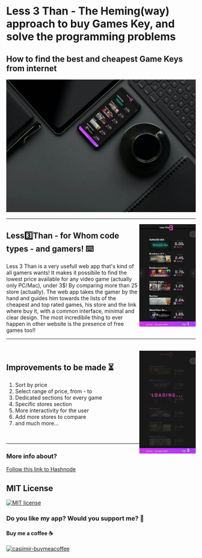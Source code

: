 <h1>Less 3 Than - The Heming(way) approach to buy Games Key, and solve the programming problems</h1>
<h2>How to find the best and cheapest Game Keys from internet</h2>

<p align="center">
  <img src="./public/img/medium2.jpg" alt="less-than-3"/>
</p>

<hr>

<img align="right" src="./public/img/1.jpg" alt="less-than-3" width=150/>



<h2>Less3️⃣Than - for Whom code types - and gamers! ⌨️</h2>
<p>
  Less 3 Than is a very usefull web app that's kind of all gamers wants! It makes it possibile to find the lowest price available for any video game (actually only PC/Mac), under 3$! By comparing more than 25 store (actually).
  The web app takes the gamer by the hand and guides him towards the lists of the cheapest and top rated games, his store and the link where buy it, with a common interface, minimal and clear design.
  The most incredibile thing to ever happen in other website is the presence of free games too!! 
</p>
<hr>

<br>
<img align="right" src="./public/img/2.jpg" alt="less-than-3" width=150/>

<h2>Improvements to be made ⏳</h2>
<ol>
  <li>Sort by price</li>
  <li>Select range of price, from - to</li>
  <li>Dedicated sections for every game</li>
  <li>Specific stores section</li>
  <li>More interactivity for the user</li>
  <li>Add more stores to compare</li>
  <li>and much more...</li>
</ol>

<br>

<hr>

<h3>More info about?</h3>
<a href="#">Follow this link to Hashnode</a>

<h2>MIT License</h2>

[![MIT license](https://img.shields.io/badge/License-MIT-blue.svg)](https://lbesson.mit-license.org/)

<h3>Do you like my app? Would you support me? 🙏</h3>
<h4>Buy me a coffee ☕</h4>
<a href="https://www.buymeacoffee.com/casiimir">
  <img width="200" src="https://cdn.hashnode.com/res/hashnode/image/upload/v1614510978627/Ph5pQupgq.jpeg" alt="casiimir-buymeacoffee">
</a>

